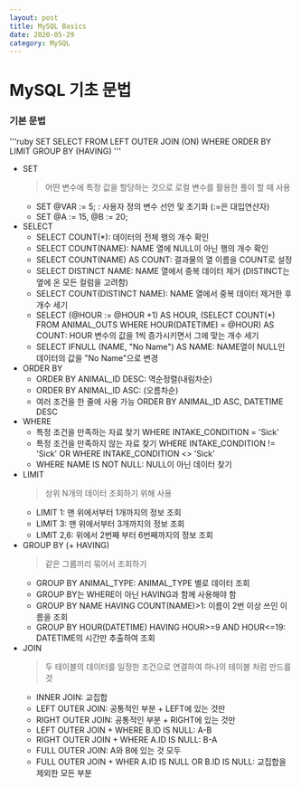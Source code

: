 ```yaml
---
layout: post
title: MySQL Basics
date: 2020-05-29
category: MySQL
---
```

# MySQL 기초 문법

### 기본 문법 
'''ruby
SET
SELECT
FROM
LEFT OUTER JOIN (ON)
WHERE 
ORDER BY
LIMIT
GROUP BY (HAVING)
'''
- SET
  > 어떤 변수에 특정 값을 할당하는 것으로 로컬 변수를 활용한 풀이 할 때 사용
  - SET @VAR := 5; : 사용자 정의 변수 선언 및 초기화 (:=은 대입연산자)
  - SET @A := 15, @B := 20;
- SELECT
  - SELECT COUNT(*): 데이터의 전체 행의 개수 확인
  - SELECT COUNT(NAME): NAME 열에 NULL이 아닌 행의 개수 확인 
  - SELECT COUNT(NAME) AS COUNT: 결과물의 열 이름을 COUNT로 설정
  - SELECT DISTINCT NAME: NAME 열에서 중복 데이터 제거 (DISTINCT는 옆에 온 모든 컬럼을 고려함)
  - SELECT COUNT(DISTINCT NAME): NAME 열에서 중복 데이터 제거한 후 개수 세기
  - SELECT (@HOUR := @HOUR +1) AS HOUR, (SELECT COUNT(*) FROM ANIMAL_OUTS WHERE HOUR(DATETIME) = @HOUR) AS COUNT: HOUR 변수의 값을 1씩 증가시키면서 그에 맞는 개수 세기
  - SELECT IFNULL (NAME, "No Name") AS NAME: NAME열이 NULL인 데이터의 값을 "No Name"으로 변경
- ORDER BY 
  - ORDER BY ANIMAL_ID DESC: 역순정렬(내림차순)
  - ORDER BY ANIMAL_ID ASC: (오름차순)
  - 여러 조건을 한 줄에 사용 가능 ORDER BY ANIMAL_ID ASC, DATETIME DESC
- WHERE
  - 특정 조건을 만족하는 자료 찾기 WHERE INTAKE_CONDITION = 'Sick'
  - 특정 조건을 만족하지 않는 자료 찾기 WHERE INTAKE_CONDITION != 'Sick' OR WHERE INTAKE_CONDITION <> 'Sick'
  - WHERE NAME IS NOT NULL: NULL이 아닌 데이터 찾기
- LIMIT
  > 상위 N개의 데이터 조회하기 위해 사용
  - LIMIT 1: 맨 위에서부터 1개까지의 정보 조회
  - LIMIT 3: 맨 위에서부터 3개까지의 정보 조회
  - LIMIT 2,6: 위에서 2번째 부터 6번째까지의 정보 조회
- GROUP BY (+ HAVING)
  > 같은 그룹끼리 묶어서 조회하기
  - GROUP BY ANIMAL_TYPE: ANIMAL_TYPE 별로 데이터 조회
  - GROUP BY는 WHERE이 아닌 HAVING과 함께 사용해야 함
  - GROUP BY NAME HAVING COUNT(NAME)>1: 이름이 2번 이상 쓰인 이름을 조회
  - GROUP BY HOUR(DATETIME) HAVING HOUR>=9 AND HOUR<=19: DATETIME의 시간만 추출하여 조회
- JOIN
  > 두 테이블의 데이터를 일정한 조건으로 연결하여 하나의 테이블 처럼 만드를 것
  - INNER JOIN: 교집합
  - LEFT OUTER JOIN: 공통적인 부분 + LEFT에 있는 것만
  - RIGHT OUTER JOIN: 공통적인 부분 + RIGHT에 있는 것만
  - LEFT OUTER JOIN + WHERE B.ID IS NULL: A-B
  - RIGHT OUTER JOIN + WHERE A.ID IS NULL: B-A
  - FULL OUTER JOIN: A와 B에 있는 것 모두
  - FULL OUTER JOIN + WHER A.ID IS NULL OR B.ID IS NULL:  교집합을 제외한 모든 부분

